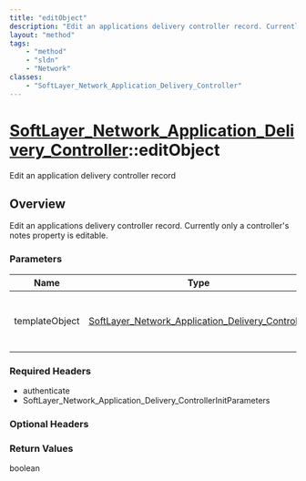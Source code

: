```yaml
---
title: "editObject"
description: "Edit an applications delivery controller record. Currently only a controller's notes property is editable."
layout: "method"
tags:
    - "method"
    - "sldn"
    - "Network"
classes:
    - "SoftLayer_Network_Application_Delivery_Controller"
---
```

# [SoftLayer_Network_Application_Delivery_Controller](/reference/services/SoftLayer_Network_Application_Delivery_Controller)::editObject

Edit an application delivery controller record


## Overview 
Edit an applications delivery controller record. Currently only a controller's notes property is editable. 

### Parameters 
|Name | Type | Description |
| --- | --- | --- |
|templateObject| <a href='/reference/datatypes/SoftLayer_Network_Application_Delivery_Controller'>SoftLayer_Network_Application_Delivery_Controller </a>| A skeleton SoftLayer_Network_Application_Delivery_Controller object with only the properties defined that you wish to change. Unchanged properties are left alone.|


### Required Headers
* authenticate
* SoftLayer_Network_Application_Delivery_ControllerInitParameters

### Optional Headers

### Return Values
boolean

